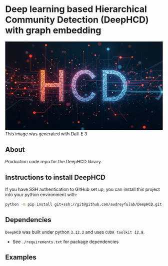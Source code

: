 
# Deep learning based Hierarchical Community Detection (DeepHCD) with graph embedding

![](./static/images/HCD_logo_1.jpg)
This image was generated with Dall-E 3

## About
Production code repo for the DeepHCD library

## Instructions to install DeepHCD 

If you have SSH authentication to GitHub set up, you can install this project into your python environment with:
``` bash
python -m pip install git+ssh://git@github.com/audreyfulab/DeepHCD.git
```

## Dependencies
`DeepHCD` was built under python `3.12.2` and uses `CUDA toolkit 12.8`.
- See `./requirements.txt` for package dependencies

## Examples

``` python

```


``` bash

```
